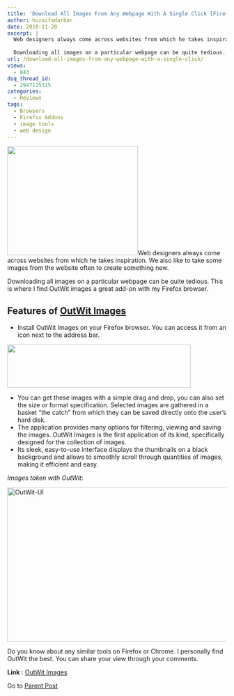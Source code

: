 ```yaml
---
title: 'Download All Images From Any Webpage With A Single Click [Firefox Extension – OutWit]'
author: huzaifadarbar
date: 2010-11-20
excerpt: |
  Web designers always come across websites from which he takes inspiration. We also like to take some images from the website often to create something new.
  
  Downloading all images on a particular webpage can be quite tedious. This is where I find OutWit images a great add-on with my Firefox browser.
url: /download-all-images-from-any-webpage-with-a-single-click/
views:
  - 843
dsq_thread_id:
  - 2947115315
categories:
  - Reviews
tags:
  - Browsers
  - Firefox Addons
  - image tools
  - web design
---
```

<a rel="attachment wp-att-32425" href="http://devilsworkshop.org/download-all-images-from-any-webpage-with-a-single-click/outwit_logo/"><img class="size-full wp-image-32425 alignright" title="Outwit_logo" src="http://cdn.devilsworkshop.org/files/2010/11/Outwit_logo.png" alt="" width="300" height="250" /></a>Web designers always come across websites from which he takes inspiration. We also like to take some images from the website often to create something new.

Downloading all images on a particular webpage can be quite tedious. This is where I find OutWit images a great add-on with my Firefox browser.

## Features of <a href="http://www.outwit.com/" onclick="_gaq.push(['_trackEvent', 'outbound-article', 'http://www.outwit.com/', 'OutWit Images']);" >OutWit Images</a>

  * Install OutWit Images on your Firefox browser. You can access it from an icon next to the address bar.

<a rel="attachment wp-att-32033" href="http://devilsworkshop.org/download-all-images-from-any-webpage-with-a-single-click/outwit-button-png/"><img class="alignnone size-full wp-image-32033" title="OutWit-button.png" src="http://cdn.devilsworkshop.org/files/2010/11/OutWit-button.png" alt="" width="421" height="99" /></a>

  * You can get these images with a simple drag and drop, you can also set the size or format specification. Selected images are gathered in a basket “the catch” from which they can be saved directly onto the user’s hard disk.
  * The application provides many options for filtering, viewing and saving the images. OutWit Images is the first application of its kind, specifically designed for the collection of images.
  * Its sleek, easy-to-use interface displays the thumbnails on a black background and allows to smoothly scroll through quantities of images, making it efficient and easy.

*Images taken with OutWit*:

[<img style="padding-left: 0px; padding-right: 0px; display: inline; padding-top: 0px; border: 0px;" title="OutWit-UI" src="http://cdn.devilsworkshop.org/files/2010/11/OutWit-UI_thumb.png" border="0" alt="OutWit-UI" width="514" height="353" />][1]

Do you know about any similar tools on Firefox or Chrome. I personally find OutWit the best. You can share your view through your comments.

**Link :** <a href="https://addons.mozilla.org/en-US/firefox/addon/9514/" onclick="_gaq.push(['_trackEvent', 'outbound-article', 'https://addons.mozilla.org/en-US/firefox/addon/9514/', 'OutWit Images']);" >OutWit Images</a>

Go to [Parent Post][2]

 [1]: http://cdn.devilsworkshop.org/files/2010/11/OutWit-UI.png
 [2]: http://devilsworkshop.org/18-firefox-addons-web-designers/
